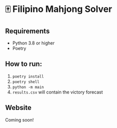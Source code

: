 # :mahjong: Filipino Mahjong Solver

## Requirements

- Python 3.8 or higher
- Poetry

## How to run:

1. `poetry install`
2. `poetry shell`
3. `python -m main`
4. `results.csv` will contain the victory forecast

## Website

Coming soon!